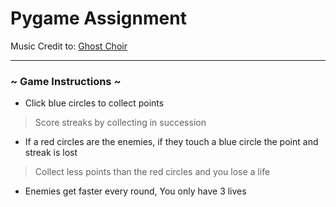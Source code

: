 # Pygame Assignment

Music Credit to:
[Ghost Choir](https://youtu.be/kXF3VYYa5TI)

_____________

### ~ Game Instructions ~
- Click blue circles to collect points
> Score streaks by collecting in succession
- If a red circles are the enemies, if they touch a blue circle the point and streak is lost
> Collect less points than the red circles and you lose a life
- Enemies get faster every round, You only have 3 lives
